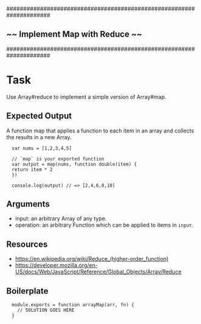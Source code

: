 #####################################################################
##                ~~  Implement Map with Reduce  ~~                ##
#####################################################################


# Task

Use Array#reduce to implement a simple version of Array#map.

## Expected Output

A function map that applies a function to each item in an array and collects the results in a new Array.

```
  var nums = [1,2,3,4,5]

  // `map` is your exported function
  var output = map(nums, function double(item) {
  return item * 2
  })

  console.log(output) // => [2,4,6,8,10]
  ```
## Arguments

* input: an arbitrary Array of any type.
* operation: an arbitrary Function which can be applied to items in `input`.

## Resources

* https://en.wikipedia.org/wiki/Reduce_(higher-order_function)
* https://developer.mozilla.org/en-US/docs/Web/JavaScript/Reference/Global_Objects/Array/Reduce

## Boilerplate

```
  module.exports = function arrayMap(arr, fn) {
    // SOLUTION GOES HERE
  }
```
